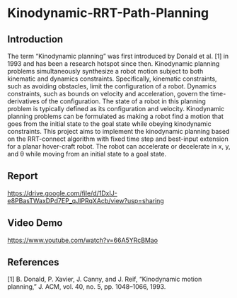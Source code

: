 # Kinodynamic-RRT-Path-Planning
## Introduction
The term “Kinodynamic planning” was first introduced by Donald et al. [1] in 1993 and has been a research hotspot since then. Kinodynamic planning problems simultaneously synthesize a robot motion subject to both kinematic and dynamics constraints. Specifically, kinematic constraints, such as avoiding obstacles, limit the configuration of a robot. Dynamics constraints, such as bounds on velocity and acceleration, govern the time-derivatives of the configuration. The state of a robot in this planning problem is typically defined as its configuration and velocity. Kinodynamic planning problems can be formulated as making a robot find a motion that goes from the initial state to the goal state while obeying kinodynamic constraints.
This project aims to implement the kinodynamic planning based on the RRT-connect algorithm with fixed time step and best-input extension for a planar hover-craft robot. The robot can accelerate or decelerate in x, y, and θ while moving from an initial state to a goal state.

## Report
https://drive.google.com/file/d/1DxIJ-e8PBasTWaxDPd7EP_qJIPRqXAcb/view?usp=sharing

## Video Demo
https://www.youtube.com/watch?v=66A5YRcBMao

## References
[1]	B. Donald, P. Xavier, J. Canny, and J. Reif, “Kinodynamic motion planning,” J. ACM, vol. 40, no. 5, pp. 1048–1066, 1993.
